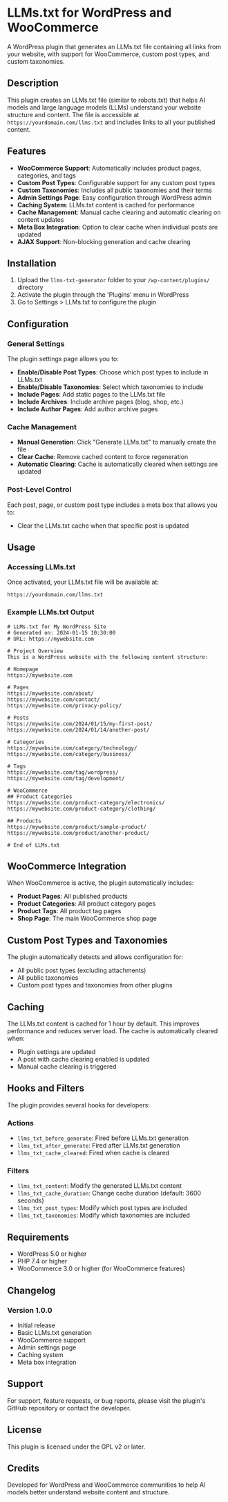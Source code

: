 # LLMs.txt for WordPress and WooCommerce

A WordPress plugin that generates an LLMs.txt file containing all links from your website, with support for WooCommerce, custom post types, and custom taxonomies.

## Description

This plugin creates an LLMs.txt file (similar to robots.txt) that helps AI models and large language models (LLMs) understand your website structure and content. The file is accessible at `https://yourdomain.com/llms.txt` and includes links to all your published content.

## Features

- **WooCommerce Support**: Automatically includes product pages, categories, and tags
- **Custom Post Types**: Configurable support for any custom post types
- **Custom Taxonomies**: Includes all public taxonomies and their terms
- **Admin Settings Page**: Easy configuration through WordPress admin
- **Caching System**: LLMs.txt content is cached for performance
- **Cache Management**: Manual cache clearing and automatic clearing on content updates
- **Meta Box Integration**: Option to clear cache when individual posts are updated
- **AJAX Support**: Non-blocking generation and cache clearing

## Installation

1. Upload the `llms-txt-generator` folder to your `/wp-content/plugins/` directory
2. Activate the plugin through the 'Plugins' menu in WordPress
3. Go to Settings > LLMs.txt to configure the plugin

## Configuration

### General Settings

The plugin settings page allows you to:

- **Enable/Disable Post Types**: Choose which post types to include in LLMs.txt
- **Enable/Disable Taxonomies**: Select which taxonomies to include
- **Include Pages**: Add static pages to the LLMs.txt file
- **Include Archives**: Include archive pages (blog, shop, etc.)
- **Include Author Pages**: Add author archive pages

### Cache Management

- **Manual Generation**: Click "Generate LLMs.txt" to manually create the file
- **Clear Cache**: Remove cached content to force regeneration
- **Automatic Clearing**: Cache is automatically cleared when settings are updated

### Post-Level Control

Each post, page, or custom post type includes a meta box that allows you to:
- Clear the LLMs.txt cache when that specific post is updated

## Usage

### Accessing LLMs.txt

Once activated, your LLMs.txt file will be available at:
```
https://yourdomain.com/llms.txt
```

### Example LLMs.txt Output

```
# LLMs.txt for My WordPress Site
# Generated on: 2024-01-15 10:30:00
# URL: https://mywebsite.com

# Project Overview
This is a WordPress website with the following content structure:

# Homepage
https://mywebsite.com

# Pages
https://mywebsite.com/about/
https://mywebsite.com/contact/
https://mywebsite.com/privacy-policy/

# Posts
https://mywebsite.com/2024/01/15/my-first-post/
https://mywebsite.com/2024/01/14/another-post/

# Categories
https://mywebsite.com/category/technology/
https://mywebsite.com/category/business/

# Tags
https://mywebsite.com/tag/wordpress/
https://mywebsite.com/tag/development/

# WooCommerce
## Product Categories
https://mywebsite.com/product-category/electronics/
https://mywebsite.com/product-category/clothing/

## Products
https://mywebsite.com/product/sample-product/
https://mywebsite.com/product/another-product/

# End of LLMs.txt
```

## WooCommerce Integration

When WooCommerce is active, the plugin automatically includes:

- **Product Pages**: All published products
- **Product Categories**: All product category pages
- **Product Tags**: All product tag pages
- **Shop Page**: The main WooCommerce shop page

## Custom Post Types and Taxonomies

The plugin automatically detects and allows configuration for:

- All public post types (excluding attachments)
- All public taxonomies
- Custom post types and taxonomies from other plugins

## Caching

The LLMs.txt content is cached for 1 hour by default. This improves performance and reduces server load. The cache is automatically cleared when:

- Plugin settings are updated
- A post with cache clearing enabled is updated
- Manual cache clearing is triggered

## Hooks and Filters

The plugin provides several hooks for developers:

### Actions
- `llms_txt_before_generate`: Fired before LLMs.txt generation
- `llms_txt_after_generate`: Fired after LLMs.txt generation
- `llms_txt_cache_cleared`: Fired when cache is cleared

### Filters
- `llms_txt_content`: Modify the generated LLMs.txt content
- `llms_txt_cache_duration`: Change cache duration (default: 3600 seconds)
- `llms_txt_post_types`: Modify which post types are included
- `llms_txt_taxonomies`: Modify which taxonomies are included

## Requirements

- WordPress 5.0 or higher
- PHP 7.4 or higher
- WooCommerce 3.0 or higher (for WooCommerce features)

## Changelog

### Version 1.0.0
- Initial release
- Basic LLMs.txt generation
- WooCommerce support
- Admin settings page
- Caching system
- Meta box integration

## Support

For support, feature requests, or bug reports, please visit the plugin's GitHub repository or contact the developer.

## License

This plugin is licensed under the GPL v2 or later.

## Credits

Developed for WordPress and WooCommerce communities to help AI models better understand website content and structure. 